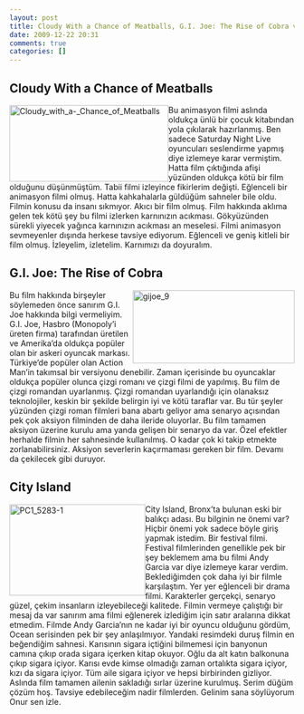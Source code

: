 ```yaml
---
layout: post
title: Cloudy With a Chance of Meatballs, G.I. Joe: The Rise of Cobra ve City Island
date: 2009-12-22 20:31
comments: true
categories: []
---
```

<h2>Cloudy With a Chance of Meatballs</h2>  <p><img style="display: inline; margin-left: 0px; margin-right: 0px" title="Cloudy_with_a-_Chance_of_Meatballs" alt="Cloudy_with_a-_Chance_of_Meatballs" align="left" src="http://onurbaykal.com.tr/wp-content/uploads/2009/12/Cloudy_with_a_Chance_of_Meatballs.jpg" width="281" height="135" /> Bu animasyon filmi aslında oldukça ünlü bir çocuk kitabından yola çıkılarak hazırlanmış. Ben sadece Saturday Night Live oyuncuları seslendirme yapmış diye izlemeye karar vermiştim. Hatta film çıktığında afişi yüzünden oldukça kötü bir film olduğunu düşünmüştüm. Tabii filmi izleyince fikirlerim değişti. Eğlenceli bir animasyon filmi olmuş. Hatta kahkahalarla güldüğüm sahneler bile oldu. Filmin konusu da insanı sıkmıyor. Akıcı bir film olmuş. Film hakkında aklıma gelen tek kötü şey bu filmi izlerken karnınızın acıkması. Gökyüzünden sürekli yiyecek yağınca karnınızın acıkması an meselesi. Filmi animasyon sevmeyenler dışında herkese tavsiye ediyorum. Eğlenceli ve geniş kitleli bir film olmuş. İzleyelim, izletelim. Karnımızı da doyuralım.</p>  <h2>G.I. Joe: The Rise of Cobra</h2>  <p><img style="display: inline; margin-left: 0px; margin-right: 0px" title="gijoe_9" alt="gijoe_9" align="right" src="http://onurbaykal.com.tr/wp-content/uploads/2009/12/gijoe_9.jpg" width="286" height="129" /> Bu film hakkında birşeyler söylemeden önce sanırım G.I. Joe hakkında bilgi vermeliyim. G.I. Joe, Hasbro (Monopoly’i üreten firma) tarafından üretilen ve Amerika’da oldukça popüler olan bir askeri oyuncak markası. Türkiye’de popüler olan Action Man’in takımsal bir versiyonu denebilir. Zaman içerisinde bu oyuncaklar oldukça popüler olunca çizgi romanı ve çizgi filmi de yapılmış. Bu film de çizgi romandan uyarlanmış. Çizgi romandan uyarlandığı için olanaksız teknolojiler, keskin bir şekilde belirgin iyi ve kötü taraflar var. Bu tür şeyler yüzünden çizgi roman filmleri bana abartı geliyor ama senaryo açısından pek çok aksiyon filminden de daha ileride oluyorlar. Bu film tamamen aksiyon üzerine kurulu ama yanda gelişen bir senaryo da var. Özel efektler herhalde filmin her sahnesinde kullanılmış. O kadar çok ki takip etmekte zorlanabilirsiniz. Aksiyon severlerin kaçırmaması gereken bir film. Devamı da çekilecek gibi duruyor.</p>  <h2>City Island</h2>  <p><img style="display: inline; margin-left: 0px; margin-right: 0px" title="PC1_5283-1" alt="PC1_5283-1" align="left" src="http://onurbaykal.com.tr/wp-content/uploads/2009/12/PC1_52831.jpg" width="240" height="161" /> City Island, Bronx’ta bulunan eski bir balıkçı adası. Bu bilginin ne önemi var? Hiçbir önemi yok sadece böyle giriş yapmak istedim. Bir festival filmi. Festival filmlerinden genellikle pek bir şey beklemem ama bu filmi Andy Garcia var diye izlemeye karar verdim. Beklediğimden çok daha iyi bir filmle karşılaştım. Yer yer eğlenceli bir drama filmi. Karakterler gerçekçi, senaryo güzel, çekim insanların izleyebileceği kalitede. Filmin vermeye çalıştığı bir mesaj da var sanırım ama filmi eğlenerek izlediğim için satır aralarına dikkat etmedim. Filmde Andy Garcia’nın ne kadar iyi bir oyuncu olduğunu gördüm, Ocean serisinden pek bir şey anlaşılmıyor. Yandaki resimdeki duruş filmin en beğendiğim sahnesi. Karısının sigara içtiğini bilmemesi için banyonun camına çıkıp orada sigara içerken kitap okuyor. Oğlu da alt katın balkonuna çıkıp sigara içiyor. Karısı evde kimse olmadığı zaman ortalıkta sigara içiyor, kızı da sigara içiyor. Tüm aile sigara içiyor ve hepsi birbirinden gizliyor. Aslında film tamamen ailenin sakladığı sırlar üzerine kurulmuş. Serim düğüm çözüm hoş. Tavsiye edebileceğim nadir filmlerden. Gelinim sana söylüyorum Onur sen izle.</p>
